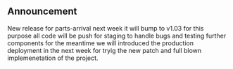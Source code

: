 ## Announcement

New release for parts-arrival next week it will bump to v1.03 for this purpose
all code will be push for staging to handle bugs and testing further components
for the meantime we will introduced the production deployment in the next week
for tryig the new patch and full blown implemenetation of the project.
